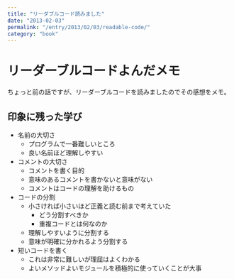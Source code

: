 ```yaml
---
title: "リーダブルコード読みました"
date: "2013-02-03"
permalink: "/entry/2013/02/03/readable-code/"
category: "book"
---
```


# リーダーブルコードよんだメモ

ちょっと前の話ですが、リーダーブルコードを読みましたのでその感想をメモ。

## 印象に残った学び

- 名前の大切さ
  - プログラムで一番難しいところ
  - 良い名前ほど理解しやすい
- コメントの大切さ
  - コメントを書く目的
  - 意味のあるコメントを書かないと意味がない
  - コメントはコードの理解を助けるもの
- コードの分割
  - 小さければ小さいほど正義と読む前まで考えていた
    - どう分割すべきか
    - 重複コードとは何なのか
  - 理解しやすいように分割する
  - 意味が明確に分かれるよう分割する
- 短いコードを書く
  - これは非常に難しいが理屈はよくわかる
  - よいメソッドよいモジュールを積極的に使っていくことが大事
